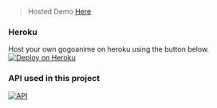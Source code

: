 > Hosted Demo [Here](https://gogoanimetv.ga/)

### Heroku
Host your own gogoanime on heroku using the button below.\
[![Deploy on Heroku](https://www.herokucdn.com/deploy/button.svg)](https://heroku.com/deploy?template=https://github.com/shashankktiwariii/gogoanime-clone/tree/main)

### API used in this project
[![API](https://gogoanimetv.ga/img/logo.png)](https://github.com/shashankktiwariii/gogoanime-api.git)
